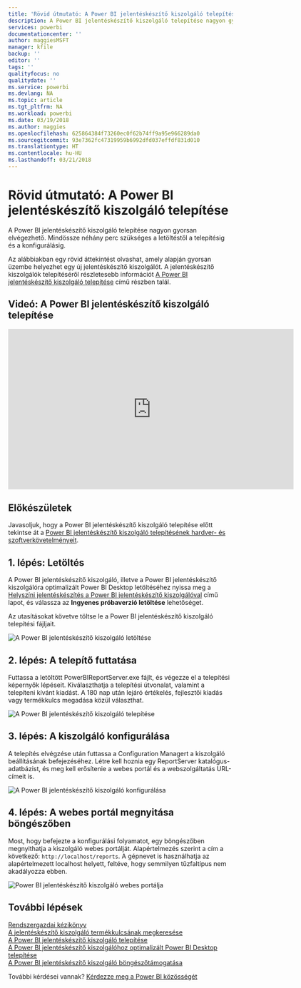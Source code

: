```yaml
---
title: 'Rövid útmutató: A Power BI jelentéskészítő kiszolgáló telepítése'
description: A Power BI jelentéskészítő kiszolgáló telepítése nagyon gyorsan elvégezhető. Mindössze néhány perc szükséges a letöltéstől a telepítésig és a konfigurálásig.
services: powerbi
documentationcenter: ''
author: maggiesMSFT
manager: kfile
backup: ''
editor: ''
tags: ''
qualityfocus: no
qualitydate: ''
ms.service: powerbi
ms.devlang: NA
ms.topic: article
ms.tgt_pltfrm: NA
ms.workload: powerbi
ms.date: 03/19/2018
ms.author: maggies
ms.openlocfilehash: 625864384f73260ec0f62b74ff9a95e966289da0
ms.sourcegitcommit: 93e7362fc47319959b6992dfd037effdf831d010
ms.translationtype: HT
ms.contentlocale: hu-HU
ms.lasthandoff: 03/21/2018
---
```

# <a name="quickstart-install-power-bi-report-server"></a>Rövid útmutató: A Power BI jelentéskészítő kiszolgáló telepítése
A Power BI jelentéskészítő kiszolgáló telepítése nagyon gyorsan elvégezhető. Mindössze néhány perc szükséges a letöltéstől a telepítésig és a konfigurálásig.

Az alábbiakban egy rövid áttekintést olvashat, amely alapján gyorsan üzembe helyezhet egy új jelentéskészítő kiszolgálót. A jelentéskészítő kiszolgálók telepítéséről részletesebb információt [A Power BI jelentéskészítő kiszolgáló telepítése](install-report-server.md) című részben talál.

## <a name="video-install-power-bi-report-server"></a>Videó: A Power BI jelentéskészítő kiszolgáló telepítése

<iframe width="640" height="360" src="https://www.youtube.com/embed/zacaEb9A4F0?showinfo=0" frameborder="0" allowfullscreen></iframe>

## <a name="before-you-begin"></a>Előkészületek
Javasoljuk, hogy a Power BI jelentéskészítő kiszolgáló telepítése előtt tekintse át a [Power BI jelentéskészítő kiszolgáló telepítésének hardver- és szoftverkövetelményeit](system-requirements.md).

## <a name="step-1-download"></a>1. lépés: Letöltés

A Power BI jelentéskészítő kiszolgáló, illetve a Power BI jelentéskészítő kiszolgálóra optimalizált Power BI Desktop letöltéséhez nyissa meg a [Helyszíni jelentéskészítés a Power BI jelentéskészítő kiszolgálóval](https://powerbi.microsoft.com/report-server/) című lapot, és válassza az **Ingyenes próbaverzió letöltése** lehetőséget.

Az utasításokat követve töltse le a Power BI jelentéskészítő kiszolgáló telepítési fájljait. 

![A Power BI jelentéskészítő kiszolgáló letöltése](media/quickstart-install-report-server/download-pbireportserver.png)

## <a name="step-2-run-installer"></a>2. lépés: A telepítő futtatása
Futtassa a letöltött PowerBIReportServer.exe fájlt, és végezze el a telepítési képernyők lépéseit. Kiválaszthatja a telepítési útvonalat, valamint a telepíteni kívánt kiadást. A 180 nap után lejáró értékelés, fejlesztői kiadás vagy termékkulcs megadása közül választhat.

![A Power BI jelentéskészítő kiszolgáló telepítése](media/quickstart-install-report-server/pbireportserver-install.png)

## <a name="step-3-configure-the-server"></a>3. lépés: A kiszolgáló konfigurálása
A telepítés elvégzése után futtassa a Configuration Managert a kiszolgáló beállításának befejezéséhez. Létre kell hoznia egy ReportServer katalógus-adatbázist, és meg kell erősítenie a webes portál és a webszolgáltatás URL-címeit is.

![A Power BI jelentéskészítő kiszolgáló konfigurálása](media/quickstart-install-report-server/pbireportserver-configure.png)

## <a name="step-4-browse-to-web-portal"></a>4. lépés: A webes portál megnyitása böngészőben
Most, hogy befejezte a konfigurálási folyamatot, egy böngészőben megnyithatja a kiszolgáló webes portálját. Alapértelmezés szerint a cím a következő: `http://localhost/reports`. A gépnevet is használhatja az alapértelmezett localhost helyett, feltéve, hogy semmilyen tűzfaltípus nem akadályozza ebben.

![Power BI jelentéskészítő kiszolgáló webes portálja](media/quickstart-install-report-server/web-portal.png)

## <a name="next-steps"></a>További lépések
[Rendszergazdai kézikönyv](admin-handbook-overview.md)  
[A jelentéskészítő kiszolgáló termékkulcsának megkeresése](find-product-key.md)  
[A Power BI jelentéskészítő kiszolgáló telepítése](install-report-server.md)  
[A Power BI jelentéskészítő kiszolgálóhoz optimalizált Power BI Desktop telepítése](install-powerbi-desktop.md)  
[A Power BI jelentéskészítő kiszolgáló böngészőtámogatása](browser-support.md)

További kérdései vannak? [Kérdezze meg a Power BI közösségét](https://community.powerbi.com/)

